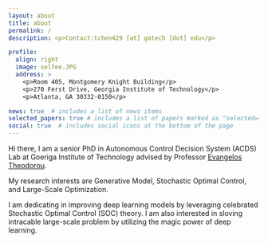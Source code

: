 ```yaml
---
layout: about
title: about
permalink: /
description: <p>Contact:tchen429 [at] gatech [dot] edu</p>

profile:
  align: right
  image: selfee.JPG
  address: >
    <p>Room 405, Montgomery Knight Building</p>
    <p>270 Ferst Drive, Georgia Institute of Technology</p>
    <p>Atlanta, GA 30332-0150</p>

news: true  # includes a list of news items
selected_papers: true # includes a list of papers marked as "selected={true}"
social: true  # includes social icons at the bottom of the page
---
```


Hi there, I am a senior PhD in Autonomous Control Decision System (ACDS) Lab at Goeriga Institute of Technology advised by Professor [Evangelos Theodorou](https://ae.gatech.edu/people/evangelos-theodorou).

My research interests are Generative Model, Stochastic Optimal Control, and Large-Scale Optimization.

I am dedicating in improving deep learning models by leveraging celebrated Stochastic Optimal Control (SOC) theory. I am also interested in sloving intracable large-scale problem by utilizing the magic power of deep learning. 

